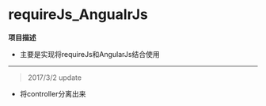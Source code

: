 # requireJs_AngualrJs
**项目描述**
- 主要是实现将requireJs和AngularJs结合使用
***
>  2017/3/2 update

- 将controller分离出来
